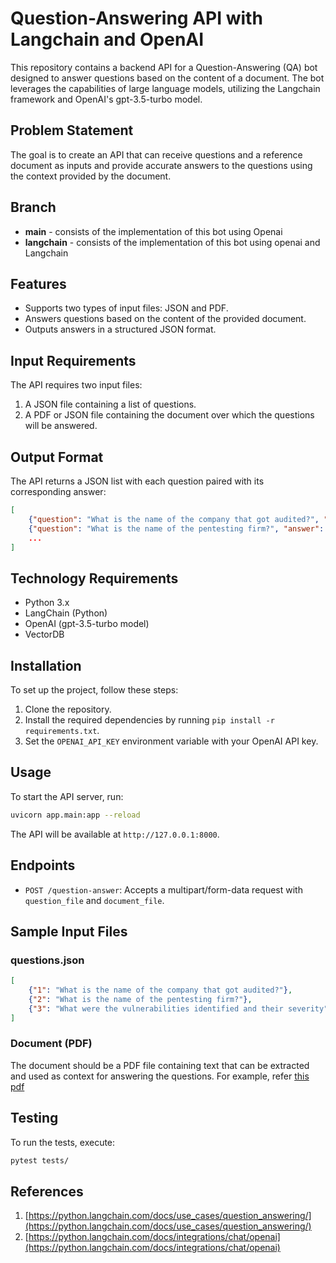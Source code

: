 # Question-Answering API with Langchain and OpenAI

This repository contains a backend API for a Question-Answering (QA) bot designed to answer questions based on the content of a document. The bot leverages the capabilities of large language models, utilizing the Langchain framework and OpenAI's gpt-3.5-turbo model.

## Problem Statement

The goal is to create an API that can receive questions and a reference document as inputs and provide accurate answers to the questions using the context provided by the document.

## Branch

* __main__ - consists of the implementation of this bot using Openai
* __langchain__ - consists of the implementation of this bot using openai and Langchain 

## Features

* Supports two types of input files: JSON and PDF.
* Answers questions based on the content of the provided document.
* Outputs answers in a structured JSON format.

## Input Requirements

The API requires two input files:

1. A JSON file containing a list of questions.
2. A PDF or JSON file containing the document over which the questions will be answered.

## Output Format

The API returns a JSON list with each question paired with its corresponding answer:

```json
[
    {"question": "What is the name of the company that got audited?", "answer": "Zania"},
    {"question": "What is the name of the pentesting firm?", "answer": "Praveen KSM"},
    ...
]
```

## Technology Requirements

* Python 3.x
* LangChain (Python)
* OpenAI (gpt-3.5-turbo model)
* VectorDB

## Installation

To set up the project, follow these steps:

1. Clone the repository.
2. Install the required dependencies by running `pip install -r requirements.txt`.
3. Set the `OPENAI_API_KEY` environment variable with your OpenAI API key.

## Usage

To start the API server, run:

```bash
uvicorn app.main:app --reload
```

The API will be available at `http://127.0.0.1:8000`.

## Endpoints

* `POST /question-answer`: Accepts a multipart/form-data request with `question_file` and `document_file`.

## Sample Input Files

### questions.json

```json
[
    {"1": "What is the name of the company that got audited?"},
    {"2": "What is the name of the pentesting firm?"},
    {"3": "What were the vulnerabilities identified and their severity"}
]
```

### Document (PDF)

The document should be a PDF file containing text that can be extracted and used as context for answering the questions. For example, refer [this pdf](/zania_pentest_pdf%20(2).pdf)

## Testing

To run the tests, execute:

```bash
pytest tests/
```

## References

1. [https://python.langchain.com/docs/use_cases/question_answering/](https://python.langchain.com/docs/use_cases/question_answering/)
2. [https://python.langchain.com/docs/integrations/chat/openai](https://python.langchain.com/docs/integrations/chat/openai)
